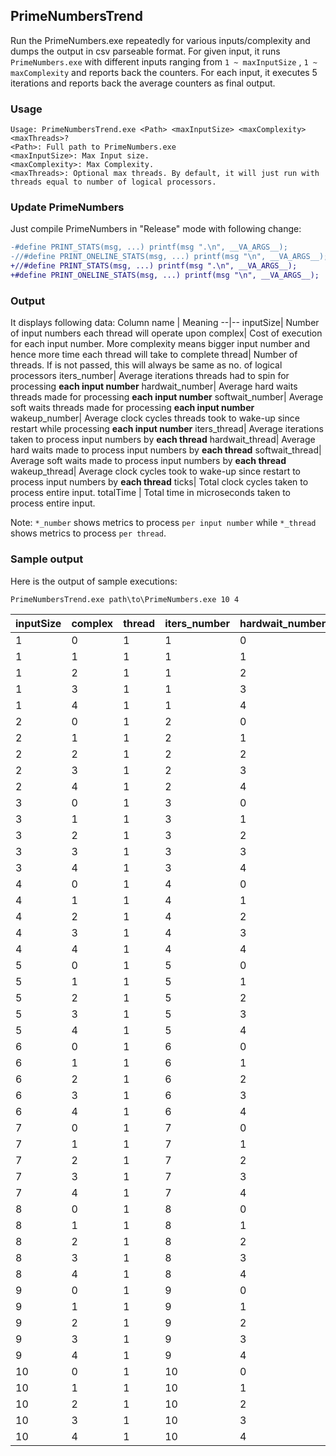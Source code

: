 ## PrimeNumbersTrend

Run the PrimeNumbers.exe repeatedly for various inputs/complexity and dumps the output in csv parseable format. For given input, it runs `PrimeNumbers.exe` with different inputs ranging from `1 ~ maxInputSize` , `1 ~ maxComplexity` and reports back the counters. For each input, it executes 5 iterations and reports back the average counters as final output.

### Usage

```
Usage: PrimeNumbersTrend.exe <Path> <maxInputSize> <maxComplexity> <maxThreads>?
<Path>: Full path to PrimeNumbers.exe
<maxInputSize>: Max Input size.
<maxComplexity>: Max Complexity.
<maxThreads>: Optional max threads. By default, it will just run with threads equal to number of logical processors.
```

### Update PrimeNumbers
Just compile PrimeNumbers in "Release" mode with following change:

```diff
-#define PRINT_STATS(msg, ...) printf(msg ".\n", __VA_ARGS__);
-//#define PRINT_ONELINE_STATS(msg, ...) printf(msg "\n", __VA_ARGS__);
+//#define PRINT_STATS(msg, ...) printf(msg ".\n", __VA_ARGS__);
+#define PRINT_ONELINE_STATS(msg, ...) printf(msg "\n", __VA_ARGS__);
```

### Output

It displays following data:
Column name | Meaning
--|--
inputSize| Number of input numbers each thread will operate upon
complex| Cost of execution for each input number. More complexity means bigger input number and hence more time each thread will take to complete
thread| Number of threads. If <maxThreads> is not passed, this will always be same as no. of logical processors
iters_number| Average iterations threads had to spin for processing **each input number**
hardwait_number| Average hard waits threads made for processing **each input number**
softwait_number| Average soft waits threads made for processing **each input number**
wakeup_number| Average clock cycles threads took to wake-up since restart while processing **each input number**
iters_thread| Average iterations taken to process input numbers by **each thread**
hardwait_thread| Average hard waits made to process input numbers by **each thread**
softwait_thread| Average soft waits made to process input numbers by **each thread**
wakeup_thread| Average clock cycles took to wake-up since restart to process input numbers by **each thread**
ticks| Total clock cycles taken to process entire input.
totalTime | Total time in microseconds taken to process entire input.

Note: `*_number` shows metrics to process `per input number` while `*_thread` shows metrics to process `per thread`.

### Sample output

Here is the output of sample executions:

`PrimeNumbersTrend.exe path\to\PrimeNumbers.exe 10 4`

inputSize|complex|thread|iters_number|hardwait_number|softwait_number|wakeup_number|iters_thread|hardwait_thread|softwait_thread|wakeup_thread|ticks|totalTime
 --|--|--|--|--|--|--|--|--|--|--|--|--|
1|0|1|1|0|20|2016102.2|3|17.4|66107.4|100805.6|1|1
1|1|1|1|1|20|1967887|3|17.6|89463|98395|1|1
1|2|1|1|2|20|1348815|2.4|19|55391.2|67441.2|1|1.4
1|3|1|1|3|20|273400.2|1|21|10291|13670.6|1|2
1|4|1|1|4|20|389826|1|21|9133.4|19491.8|1|2
2|0|1|2|0|20|552828.8|1.8|19.6|1601306.8|55283.4|1|2.8
2|1|1|2|1|20|109988.8|1|21|7628.6|10999.4|1|3
2|2|1|2|2|20|408425.2|1.6|19.8|1556383.4|40843|1|2.8
2|3|1|2|3|20|282226.4|1|21|715838.2|28223.2|1|3
2|4|1|2|4|20|1051499.6|3|18|3156052.8|105150.2|1|2.6
3|0|1|3|0|20|1314457.8|3|18.2|4803923|197169.2|1|3.2
3|1|1|3|1|20|960450.6|3.2|18.4|4490452|144068|1|3.6
3|2|1|3|2|20|2259999.6|6.4|14.2|11639146.6|339000.2|1|3
3|3|1|3|3|20|2143994.4|5.8|15.4|14300595.8|321599.6|1.4|2.8
3|4|1|3|4|20|2011732.6|5.8|14.8|18416786.2|301760.2|1.4|2.8
4|0|1|4|0|20|1233517.2|4|17.2|7630524.4|246703.8|1.4|3.8
4|1|1|4|1|20|1183803.8|2.4|18.6|5131362.8|236761.2|1|4
4|2|1|4|2|20|348488|1.2|20.4|661973.2|69697.8|1|4.6
4|3|1|4|3|20|695976.2|2|19.8|2616369.8|139195.6|1|4.6
4|4|1|4|4|20|1379759|3.4|18|6943355.6|275952.4|1.2|4.2
5|0|1|5|0|20|278933.8|1.2|20.6|1020621|69733.8|1|5.8
5|1|1|5|1|20|609381.6|2.2|19.6|2741682.8|152346|1|5.6
5|2|1|5|2|20|2191181.8|5.6|15.6|13769743.6|547796|2|4
5|3|1|5|3|20|2050008.6|5.8|15.2|14191421.6|512502.6|2|4
5|4|1|5|4|20|1036645.8|3.6|17.8|10611428|259161.6|1.4|5
6|0|1|6|0|20|104484.4|1|20.8|11496.2|31345.6|1|6.8
6|1|1|6|1|20|120314|1|21|8615.6|36094.6|1|7
6|2|1|6|2|20|1196220.4|3.8|17.6|7170024.2|358866.6|1.6|5.8
6|3|1|6|3|20|276686.2|1.2|20.6|846497.2|83006.2|1|6.8
6|4|1|6|4|20|88163|1|21|7853.6|26449.4|1|7
7|0|1|7|0|20|172010.6|1|20.8|452702.2|60204.2|1|7.8
7|1|1|7|1|20|149023.2|1.2|20.6|394933.2|52158.2|1|7.8
7|2|1|7|2|20|496686.4|2|19.6|3204353.6|173840.8|1.4|7.4
7|3|1|7|3|20|2020701|5.8|15.2|12598595.4|707245.8|2.4|5.6
7|4|1|7|4|20|2185055.2|6.8|14.2|18854525.4|764769.6|2.8|5.2
8|0|1|8|0|20|113271.8|1|20.8|52555.2|45309|1|8.8
8|1|1|8|1|20|364676.4|1.8|19.6|1093763.6|145871.2|1.2|8.2
8|2|1|8|2|20|795928|3.4|18|4267865.6|318371.4|1.8|7.8
8|3|1|8|3|20|264594.4|1.2|20.6|1232133.4|105838|1|8.8
8|4|1|8|4|20|84840.6|1|20.8|9589.4|33936.6|1|8.8
9|0|1|9|0|20|172383.6|1.2|20.6|779645|77573.2|1|9.8
9|1|1|9|1|20|263359.2|1.4|20.2|966113|118512|1|9.6
9|2|1|9|2|20|1549975.4|4.4|16.6|10485426|697489.4|2.4|7.8
9|3|1|9|3|20|2121624.6|6|14.8|17554769|954731.4|2.8|7.2
9|4|1|9|4|20|428668.4|1.6|20|2547759.8|192901.2|1.2|9.4
10|0|1|10|0|20|530485.2|1.8|19.4|2513580.2|265243|1.2|10
10|1|1|10|1|20|79020.8|1|20.8|82092|39510.6|1|10.8
10|2|1|10|2|20|61602|1|21|7697.4|30801.2|1|11
10|3|1|10|3|20|105745.6|1|20.6|82213.6|52873.2|1|10.6
10|4|1|10|4|20|63263|1|20.8|8727.6|31631.8|1|10.8
